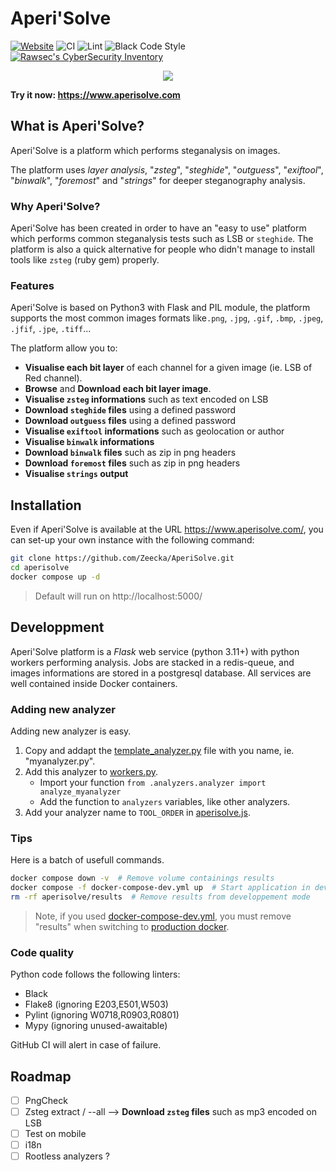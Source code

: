 # Aperi'Solve

[![Website](https://img.shields.io/website?url=https%3A%2F%2Faperisolve.com)](https://aperisolve.com/)
![CI](https://github.com/Zeecka/AperiSolve/actions/workflows/releases.yml/badge.svg)
![Lint](https://github.com/Zeecka/AperiSolve/actions/workflows/lint.yml/badge.svg)
![Black Code Style](https://img.shields.io/badge/code%20style-black-000000.svg)
[![Rawsec's CyberSecurity Inventory](https://inventory.raw.pm/img/badges/Rawsec-inventoried-FF5050_flat.svg)](https://inventory.raw.pm/tools.html#Aperi'Solve)

<p align="center"><a href="https://www.aperisolve.com"><img src="https://raw.githubusercontent.com/Zeecka/AperiSolve/main/examples/screenshot.png"/></a></p>

<b>Try it now: https://www.aperisolve.com</b>

## What is Aperi'Solve?

Aperi'Solve is a platform which performs steganalysis on images.<br/>

The platform uses *layer analysis*, "*zsteg*", "*steghide*", "*outguess*", "*exiftool*", "*binwalk*", "*foremost*" and "*strings*" for deeper steganography analysis.

### Why Aperi'Solve?

Aperi'Solve has been created in order to have an "easy to use" platform which performs common steganalysis tests such as LSB or `steghide`. The platform is also a quick alternative for people who didn't manage to install tools like `zsteg` (ruby gem) properly.

### Features

Aperi'Solve is based on Python3 with Flask and PIL module, the platform supports the most common images formats like`.png`, `.jpg`, `.gif`, `.bmp`, `.jpeg`, `.jfif`, `.jpe`, `.tiff`...

The platform allow you to:
- **Visualise each bit layer** of each channel for a given image (ie. LSB of Red channel).
- **Browse** and **Download each bit layer image**.
- **Visualise `zsteg` informations** such as text encoded on LSB
- **Download `steghide` files** using a defined password
- **Download `outguess` files** using a defined password
- **Visualise `exiftool` informations** such as geolocation or author
- **Visualise `binwalk` informations**
- **Download `binwalk` files** such as zip in png headers
- **Download `foremost` files** such as zip in png headers
- **Visualise `strings` output**

## Installation

Even if Aperi'Solve is available at the URL https://www.aperisolve.com/, you can set-up your own instance with the following command:

```bash
git clone https://github.com/Zeecka/AperiSolve.git
cd aperisolve
docker compose up -d
```

> Default will run on http://localhost:5000/

## Developpment

Aperi'Solve platform is a *Flask* web service (python 3.11+) with python workers performing analysis.
Jobs are stacked in a redis-queue, and images informations are stored in a postgresql database.
All services are well contained inside Docker containers.

### Adding new analyzer

Adding new analyzer is easy.

1. Copy and addapt the [template_analyzer.py](aperisolve/analyzers/template_analyzer.py) file with you name, ie. "myanalyzer.py".
2. Add this analyzer to [workers.py](aperisolve/workers.py).
    - Import your function `from .analyzers.analyzer import analyze_myanalyzer`
    - Add the function to `analyzers` variables, like other analyzers.
3. Add your analyzer name to `TOOL_ORDER` in [aperisolve.js](aperisolve/static/js/aperisolve.js).

### Tips

Here is a batch of usefull commands.

```bash
docker compose down -v  # Remove volume containings results
docker compose -f docker-compose-dev.yml up  # Start application in developpement mode
rm -rf aperisolve/results  # Remove results from developpement mode
```

> Note, if you used [docker-compose-dev.yml](docker-compose-dev.yml), you must remove "results" when switching to [production docker](docker-compose.yml).

### Code quality

Python code follows the following linters:

- Black
- Flake8  (ignoring E203,E501,W503)
- Pylint (ignoring W0718,R0903,R0801)
- Mypy (ignoring unused-awaitable)

GitHub CI will alert in case of failure.

## Roadmap

- [ ] PngCheck
- [ ] Zsteg extract / --all --> **Download `zsteg` files** such as mp3 encoded on LSB
- [ ] Test on mobile
- [ ] i18n
- [ ] Rootless analyzers ?